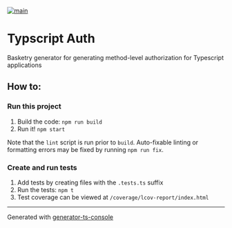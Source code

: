 [![main](https://github.com/basketry/typescript-auth/workflows/build/badge.svg?branch=main&event=push)](https://github.com/basketry/typescript-auth/actions?query=workflow%3Abuild+branch%3Amain+event%3Apush)

# Typscript Auth

Basketry generator for generating method-level authorization for Typescript applications

## How to:

### Run this project

1.  Build the code: `npm run build`
1.  Run it! `npm start`

Note that the `lint` script is run prior to `build`. Auto-fixable linting or formatting errors may be fixed by running `npm run fix`.

### Create and run tests

1.  Add tests by creating files with the `.tests.ts` suffix
1.  Run the tests: `npm t`
1.  Test coverage can be viewed at `/coverage/lcov-report/index.html`

---

Generated with [generator-ts-console](https://www.npmjs.com/package/generator-ts-console)
